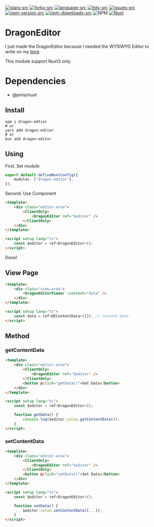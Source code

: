 [stars-src]: https://img.shields.io/github/stars/lovefields/dragonEditor
[stars-href]: https://github.com/lovefields/dragonEditor/stargazers
[issues-src]: https://img.shields.io/github/issues/lovefields/dragonEditor
[issues-href]: https://github.com/lovefields/dragonEditor/issues
[forks-src]: https://img.shields.io/github/forks/lovefields/dragonEditor
[forks-href]: https://github.com/lovefields/dragonEditor/network/members
[language-src]: https://img.shields.io/github/languages/top/lovefields/dragonEditor
[language-href]: https://github.com/lovefields/dragonEditor/
[hits-src]: https://hits.seeyoufarm.com/api/count/incr/badge.svg?url=https%3A%2F%2Fgithub.com%2Flovefields%2FdragonEditor&count_bg=%2379C83D&title_bg=%23555555&icon=&icon_color=%23E7E7E7&title=hits&edge_flat=false
[hits-href]: https://hits.seeyoufarm.com
[npm-version-src]: https://img.shields.io/npm/v/dragon-editor/latest.svg?style=flat&colorA=18181B&colorB=28CF8D
[npm-version-href]: https://www.npmjs.com/package/dragon-editor
[npm-downloads-src]: https://img.shields.io/npm/dm/dragon-editor.svg?style=flat&colorA=18181B&colorB=28CF8D
[npm-downloads-href]: https://www.npmjs.com/package/dragon-editor
[license-src]: https://img.shields.io/npm/l/dragon-editor
[nuxt-src]: https://img.shields.io/badge/Nuxt-18181B?logo=nuxt.js
[nuxt-href]: https://nuxt.com

[![stars-src]](stars-href)
[![forks-src]](forks-href)
[![language-src]](language-href)
[![hits-src]](hits-href)
[![issues-src]](issues-href)
[![npm-version-src]][npm-version-href]
[![npm-downloads-src]][npm-downloads-href]
![NPM][license-src]
[![Nuxt][nuxt-src]][nuxt-href]

# DragonEditor

I just made the DragonEditor because I needed the WYSIWYG Editor to write on my [blog](https://dico.me).

This module support Nuxt3 only.

# Dependencies

-   @pinia/nuxt

## Install

```shell
npm i dragon-edtior
# or
yarn add dragon-editor
# or
bun add dragon-editor
```

## Using

First. Set module

```typescript
export default defineNuxtConfig({
    modules: ["dragon-editor"],
});
```

Second. Use Component

```html
<template>
    <div class="editor-area">
        <ClientOnly>
            <DragonEditor ref="$editor" />
        </ClientOnly>
    </div>
</template>

<script setup lang="ts">
    const $editor = ref<DragonEditor>();
</script>
```

Done!

## View Page

```html
<template>
    <div class="view-area">
        <DragonEditorViewer :content="data" />
    </div>
</template>

<script setup lang="ts">
    const data = ref<DEContentData>([]); // content data
</script>
```

## Method

### getContentData

```html
<template>
    <div class="editor-area">
        <ClientOnly>
            <DragonEditor ref="$editor" />
        </ClientOnly>
        <button @click="getData()">Get Data</button>
    </div>
</template>

<script setup lang="ts">
    const $editor = ref<DragonEditor>();

    function getData() {
        console.log($editor.value.getContentData());
    }
</script>
```

### setContentData

```html
<template>
    <div class="editor-area">
        <ClientOnly>
            <DragonEditor ref="$editor" />
        </ClientOnly>
        <button @click="setData()">Set Data</button>
    </div>
</template>

<script setup lang="ts">
    const $editor = ref<DragonEditor>();

    function setData() {
        $editor.value.setContentData([...]);
    }
</script>
```

<!-- More information is here [Document](123) -->
